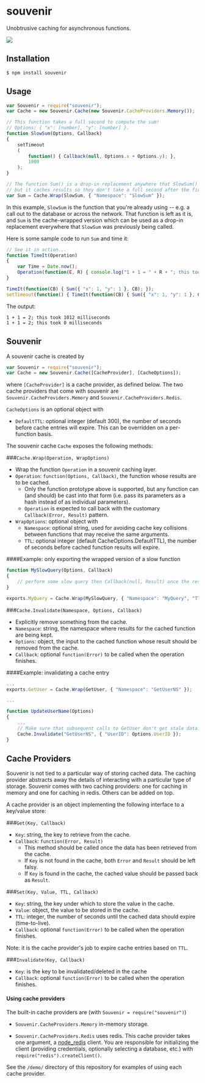 souvenir
========
Unobtrusive caching for asynchronous functions.

<img src="http://i.imgur.com/JhjEVWD.jpg" />

Installation
---

	$ npm install souvenir

Usage
---

```javascript
var Souvenir = require("souvenir");
var Cache = new Souvenir.Cache(new Souvenir.CacheProviders.Memory());

// This function takes a full second to compute the sum!
// Options: { "x": [number], "y": [number] }.
function SlowSum(Options, Callback)
{
	setTimeout
	(
		function() { Callback(null, Options.x + Options.y); },
		1000
	);
}

// The function Sum() is a drop-in replacement anywhere that SlowSum() was used,
// but it caches results so they don't take a full second after the first call.
var Sum = Cache.Wrap(SlowSum, { "Namespace": "SlowSum" });
```

In this example, `SlowSum` is the function that you're already using -- e.g. a call out to the database or across the network. That function is left as it is, and `Sum` is the cache-wrapped version which can be used as a drop-in replacement everywhere that `SlowSum` was previously being called.

Here is some sample code to run `Sum` and time it:

```javascript
// See it in action...
function TimeIt(Operation)
{
	var Time = Date.now();
	Operation(function(E, R) { console.log("1 + 1 = " + R + "; this took " + (Date.now() - Time) + " milliseconds"); });
}

TimeIt(function(CB) { Sum({ "x": 1, "y": 1 }, CB); });
setTimeout(function() { TimeIt(function(CB) { Sum({ "x": 1, "y": 1 }, CB); }); }, 1500);
```

The output:

	1 + 1 = 2; this took 1012 milliseconds
	1 + 1 = 2; this took 0 milliseconds



Souvenir
---
A souvenir cache is created by

```javascript
var Souvenir = require("souvenir");
var Cache = new Souvenir.Cache([CacheProvider], [CacheOptions]);
```

where `[CacheProvider]` is a cache provider, as defined below. The two cache providers that come with souvenir are `Souvenir.CacheProviders.Memory` and `Souvenir.CacheProviders.Redis`.

`CacheOptions` is an optional object with

* `DefaultTTL`: optional integer (default 300), the number of seconds before cache entries will expire. This can be overridden on a per-function basis.

The souvenir cache `Cache` exposes the following methods:

###`Cache.Wrap(Operation, WrapOptions)`

* Wrap the function `Operation` in a souvenir caching layer.
* `Operation`: `function(Options, Callback)`, the function whose results are to be cached.
	* Only the function prototype above is supported, but any function can (and should) be cast into that form (i.e. pass its parameters as a hash instead of as individual parameters).
	* `Operation` is expected to call back with the customary `Callback(Error, Result)` pattern.
* `WrapOptions`: optional object with
	* `Namespace`: optional string, used for avoiding cache key collisions between functions that may receive the same arguments.
	* `TTL`: optional integer (default CacheOptions.DefaultTTL), the number of seconds before cached function results will expire.

####Example: only exporting the wrapped version of a slow function

```javascript
function MySlowQuery(Options, Callback)
{
	// perform some slow query then Callback(null, Result) once the result happens.
}

exports.MyQuery = Cache.Wrap(MySlowQuery, { "Namespace": "MyQuery", "TTL": 60 });
```


###`Cache.Invalidate(Namespace, Options, Callback)`

* Explicitly remove something from the cache.
* `Namespace`: string, the namespace where results for the cached function are being kept.
* `Options`: object, the input to the cached function whose result should be removed from the cache.
* `Callback`: optional `function(Error)` to be called when the operation finishes.

####Example: invalidating a cache entry

```javascript
...
exports.GetUser = Cache.Wrap(GetUser, { "Namespace": "GetUserNS" });

...

function UpdateUserName(Options)
{
	...
	// Make sure that subsequent calls to GetUser don't get stale data.
	Cache.Invalidate("GetUserNS", { "UserID": Options.UserID });
}
```


Cache Providers
---
Souvenir is not tied to a particular way of storing cached data. The caching provider abstracts away the details of interacting with a particular type of storage. Souvenir comes with two caching providers: one for caching in memory and one for caching in redis. Others can be added on top.

A cache provider is an object implementing the following interface to a key/value store:

###`Get(Key, Callback)`

* `Key`: string, the key to retrieve from the cache.
* `Callback`: `function(Error, Result)`
	* This method should be called once the data has been retrieved from the cache.
	* If `Key` is not found in the cache, both `Error` and `Result` should be left falsy.
	* If `Key` is found in the cache, the cached value should be passed back as `Result`.


###`Set(Key, Value, TTL, Callback)`

* `Key`: string, the key under which to store the value in the cache.
* `Value`: object, the value to be stored in the cache.
* `TTL`: integer, the number of seconds until the cached data should expire (time-to-live).
* `Callback`: optional `function(Error)` to be called when the operation finishes.

Note: it is the cache provider's job to expire cache entries based on `TTL`.


###`Invalidate(Key, Callback)`

* `Key`: is the key to be invalidated/deleted in the cache
* `Callback`: optional `function(Error)` to be called when the operation finishes.

#### Using cache providers

The built-in cache providers are (with `Souvenir = require("souvenir")`)

* `Souvenir.CacheProviders.Memory` in-memory storage.

* `Souvenir.CacheProviders.Redis` uses redis. This cache provider takes one argument, a [node_redis](https://github.com/mranney/node_redis) client. You are responsible for initializing the client (providing credentials, optionally selecting a database, etc.) with `require("redis").createClient()`.

See the `/demo/` directory of this repository for examples of using each cache provider.
